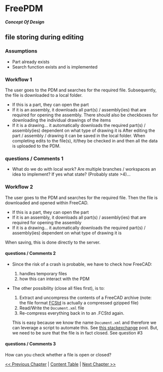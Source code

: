 # FreePDM
***Concept Of Design***


## file storing during editing


### Assumptions

- Part already exists
- Search function exists and is implemented


### Workflow 1

The user goes to the PDM and searches for the required file. Subsequently, the file is downloaded to a local folder. 
- If this is a part, they can open the part
- If it is an assembly, it downloads all part(s) / assembly(ies) that are required for opening the assembly. There should also be checkboxes for downloading the individual drawings of the items
- If it is a drawing... it automatically downloads the required part(s) / assembly(ies) dependent on what type of drawing it is
After editing the part / assembly / drawing it can be saved in the local folder.
When completing edits to the file(s), it/they be checked in and then all the data is uploaded to the PDM. 

### questions / Comments 1

- What do we do with local work? Are multiple branches / workspaces an idea to implement? If yes what state? (Probably state >4)...

### Workflow 2

The user goes to the PDM and searches for the required file. Then the file is downloaded and opened within FreeCAD.
- If this is a part, they can open the part
- If it is an assembly, it downloads all part(s) / assembly(ies) that are required for opening the assembly
- If it is a drawing... it automatically downloads the required part(s) / assembly(ies) dependent on what type of drawing it is   

When saving, this is done directly to the server. 

#### questions / Comments 2

- Since the risk of a crash is probable, we have to check how FreeCAD: 
    1. handles temporary files
    1. how this can interact with the PDM
- The other possibility (close all files first), is to: 
    1. Extract and uncompress the contents of a FreeCAD archive (note: the file format [FCStd](https://wiki.freecad.org/File_Format_FCStd) is actually a compressed gzipped file)
    1. Read/Write the `Document.xml`  file
    1. Re-compress everything back in to an .FCStd again. 
    
    This is easy because we know the name `Document.xml` and therefore we can leverage a script to automate this. See [this stackexchange](https://superuser.com/questions/647674/is-there-a-way-to-edit-files-inside-of-a-zip-file-without-explicitly-extracting) post. But, we need to be sure that the file is in fact closed. See question #3

#### questions / Comments 3

How can you check whether a file is open or closed?

[<< Previous Chapter](../FreePDM_02-Workflows.md) | [Content Table](README.md) | [Next Chapter >>](02-CheckoutFile.md)